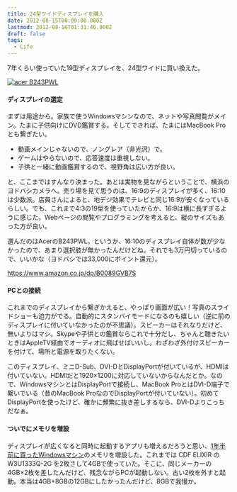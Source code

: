 ```yaml
---
title: 24型ワイドディスプレイを購入
date: 2012-08-15T00:00:00.000Z
lastmod: 2012-08-16T01:31:46.000Z
draft: false
tags:
  - Life
---
```


7年くらい使っていた19型ディスプレイを、24型ワイドに買い換えた。

[![acer B243PWL](https://farm9.staticflickr.com/8444/7792056998_201fefcbd5_z.jpg "acer B243PWL")](http://www.flickr.com/photos/machu/7792056998/)

#### ディスプレイの選定

まずは用途から。家族で使うWindowsマシンなので、ネットや写真閲覧がメイン。たまに子供向けにDVD鑑賞する。そしてできれば、たまにはMacBook Proとも繋ぎたい。

* 動画メインじゃないので、ノングレア（非光沢）で。
* ゲームはやらないので、応答速度は重視しない。
* 子供と一緒に動画鑑賞するので、視野角は広い方が良い。

と、ここまではすんなり決まった。あとは実物を見ながらということで、横浜のヨドバシカメラへ。売り場を見て思うのは、16:9のディスプレイが多く、16:10は少数派。店員さんによると、地デジ効果でテレビと同じ16:9が安くなっているらしい。でも、これまで4:3の19型を使っていたからか、16:9は横に長すぎるように感じた。Webページの閲覧やプログラミングを考えると、縦のサイズもあった方が良い。

選んだのはAcerのB243PWL。というか、16:10のディスプレイ自体が数が少なかったので、あまり選択肢が無かったんだけどね。それでも3万円切っているので、いいかな（ヨドバシでは33,000にポイント還元）。

<https://www.amazon.co.jp/dp/B0089GVB7S>

#### PCとの接続

これまでのディスプレイから繋ぎかえると、やっぱり画面が広い！写真のスライドショーも迫力がでる。自動的にスタンバイモードになるのも嬉しい（逆に前のディスプレイに付いていなかったのが不思議）。スピーカーはそれなりだけど、無いよりはマシ。Skypeや子供との鑑賞ならこれで十分だし、ちゃんと聴きたいときはAppleTV経由でオーディオに飛ばせばいいし。わざわざ外付けスピーカーを付けて、場所と電源を取りたくない。

このディスプレイ、ミニD-Sub、DVI-DとDisplayPortが付いているが、HDMIは付いていない。HDMIだと1920×1200に対応していないからなんだとか。なので、WindowsマシンとはDisplayPortで接続し、MacBook ProとはDVI-D端子で繋いでいる（昔のMacBook ProなのでDisplayPortが付いていない）。初めてDisplayPortを使ったけど、確かに頻繁に抜き差しするなら、DVI-Dよりこっちだなぁ。

#### ついでにメモリを増設

ディスプレイが広くなると同時に起動するアプリも増えるだろうと思い、[1年半前に買ったWindowsマシン](https://www.machu.jp/diary/20100117.html)のメモリを増設した。これまでは CDF ELIXIR の W3U1333Q-2G を2枚さして4GBで使っていた。そこに、同じメーカーの4GB×2枚を差したんだけど、残念ながらPCが起動しない。古い2枚を外すと起動。本当は4GB+8GBの12GBにしたかったんだけど、8GBで我慢か。
